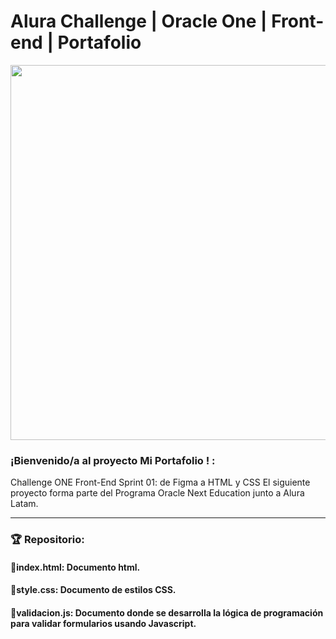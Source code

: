 # Alura Challenge | Oracle One | Front-end | Portafolio

<p align="center" >
     <img width="600" heigth="600" src="https://user-images.githubusercontent.com/101413385/169097543-d5ada41e-7db8-481d-9d89-cef4efdf7e05.png">
</p>

### ¡Bienvenido/a al proyecto Mi Portafolio ! :

Challenge ONE Front-End Sprint 01: de Figma a HTML y CSS
El siguiente proyecto forma parte del Programa Oracle Next Education junto a Alura Latam.

---

### 🏆 Repositorio:

#### 🔹index.html: Documento html.

#### 🔹style.css: Documento de estilos CSS.

#### 🔹validacion.js: Documento donde se desarrolla la lógica de programación para validar formularios usando Javascript.
